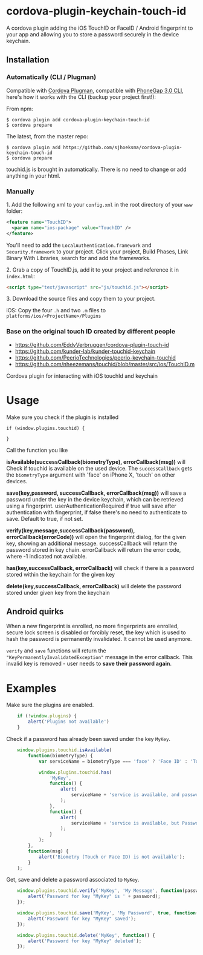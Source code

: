 # cordova-plugin-keychain-touch-id

A cordova plugin adding the iOS TouchID or FaceID / Android fingerprint to your app and allowing you to store a password securely in the device keychain.

## Installation

### Automatically (CLI / Plugman)
Compatible with [Cordova Plugman](https://github.com/apache/cordova-plugman), compatible with [PhoneGap 3.0 CLI](http://docs.phonegap.com/en/3.0.0/guide_cli_index.md.html#The%20Command-line%20Interface_add_features), here's how it works with the CLI (backup your project first!):

From npm:
```
$ cordova plugin add cordova-plugin-keychain-touch-id
$ cordova prepare
```

The latest, from the master repo:
```
$ cordova plugin add https://github.com/sjhoeksma/cordova-plugin-keychain-touch-id
$ cordova prepare
```

touchid.js is brought in automatically. There is no need to change or add anything in your html.

### Manually

1\. Add the following xml to your `config.xml` in the root directory of your `www` folder:
```xml
<feature name="TouchID">
  <param name="ios-package" value="TouchID" />
</feature>
```

You'll need to add the `LocalAuthentication.framework` and `Security.framework` to your project.
Click your project, Build Phases, Link Binary With Libraries, search for and add the frameworks.

2\. Grab a copy of TouchID.js, add it to your project and reference it in `index.html`:
```html
<script type="text/javascript" src="js/touchid.js"></script>
```

3\. Download the source files and copy them to your project.

iOS: Copy the four `.h` and two `.m` files to `platforms/ios/<ProjectName>/Plugins`

### Base on the original touch ID created by different people
* https://github.com/EddyVerbruggen/cordova-plugin-touch-id
* https://github.com/kunder-lab/kunder-touchid-keychain
* https://github.com/PeerioTechnologies/peerio-keychain-touchid
* https://github.com/nheezemans/touchid/blob/master/src/ios/TouchID.m

Cordova plugin for interacting with iOS touchId and keychain

# Usage

Make sure you check if the plugin is installed

```
if (window.plugins.touchid) {

}
```

Call the function you like

**isAvailable(successCallback(biometryType), errorCallback(msg))** will Check if touchid is available on the used device. The `successCallback` gets the `biometryType` argument with 'face' on iPhone X, 'touch' on other devices.

**save(key,password, successCallback, errorCallback(msg))**
will save a password under the key in the device keychain, which can be retrieved using a fingerprint.
userAuthenticationRequired if true will save after authentication with fingerprint, if false there's no need to authenticate to save. Default to true, if not set.

**verify(key,message,successCallback(password), errorCallback(errorCode))**
will open the fingerprint dialog, for the given key, showing an additional message.
successCallback will return the password stored in key chain.
errorCallback will return the error code, where -1 indicated not available.

**has(key,successCallback, errorCallback)**
will check if there is a password stored within the keychain for the given key

**delete(key,successCallback, errorCallback)**
will delete the password stored under given key from the keychain

## Android quirks

When a new fingerprint is enrolled, no more fingerprints are enrolled, secure lock screen is disabled or forcibly reset,
the key which is used to hash the password is permanently invalidated. It cannot be used anymore.

`verify` and `save` functions will return the `"KeyPermanentlyInvalidatedException"` message in the error callback.
This invalid key is removed - user needs to **save their password again**.

# Examples

Make sure the plugins are enabled.

```js
    if (!window.plugins) {
        alert('Plugins not available')
    }
```

Check if a password has already been saved under the key `MyKey`.

```js
    window.plugins.touchid.isAvailable(
        function(biometryType) {
            var serviceName = biometryType === 'face' ? 'Face ID' : 'Touch ID';

            window.plugins.touchid.has(
                'MyKey',
                function() {
                    alert(
                        serviceName + 'service is available, and password for key "MyKey" is registered'
                    );
                },
                function() {
                    alert(
                        serviceName + 'service is available, but Password for key "MyKey" is not registered'
                    );
                }
            );
        },
        function(msg) {
            alert('Biometry (Touch or Face ID) is not available');
        }
    );
```

Get, save and delete a password associated to `MyKey`.

``` js
    window.plugins.touchid.verify('MyKey', 'My Message', function(password) {
        alert('Password for key "MyKey" is ' + password);
    });
```

``` js
    window.plugins.touchid.save('MyKey', 'My Password', true, function() {
        alert('Password for key "MyKey" saved');
    });
```

``` js
    window.plugins.touchid.delete('MyKey', function() {
        alert('Password for key "MyKey" deleted');
    });
```
